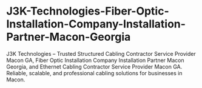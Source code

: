 # J3K-Technologies-Fiber-Optic-Installation-Company-Installation-Partner-Macon-Georgia
J3K Technologies – Trusted Structured Cabling Contractor Service Provider Macon GA, Fiber Optic Installation Company Installation Partner Macon Georgia, and Ethernet Cabling Contractor Service Provider Macon GA. Reliable, scalable, and professional cabling solutions for businesses in Macon.
